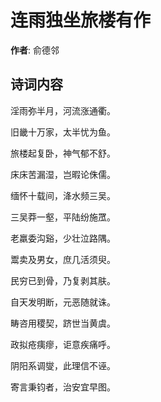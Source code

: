 # 连雨独坐旅楼有作

**作者**: 俞德邻

## 诗词内容

淫雨弥半月，河流涨通衢。

旧畿十万家，太半忧为鱼。

旅楼起复卧，神气郁不舒。

床床苦漏湿，岂暇论侏儒。

缅怀十载间，洚水频三吴。

三吴莽一壑，平陆纷施罛。

老羸委沟谿，少壮泣路隅。

鬻卖及男女，庶几活须臾。

民穷已到骨，乃复剥其肤。

自天发明断，元恶随就诛。

畴咨用稷契，跻世当黄虞。

政拟疮痍瘳，讵意疾痛呼。

阴阳系调燮，此理信不诬。

寄言秉钧者，治安宜早图。

